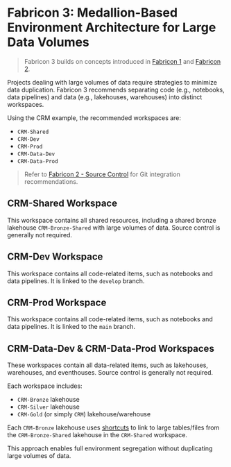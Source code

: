 # Fabricon 3: Medallion-Based Environment Architecture for Large Data Volumes

> Fabricon 3 builds on concepts introduced in [Fabricon 1](../Fabricon1/README.md) and [Fabricon 2](../Fabricon2/README.md).

Projects dealing with large volumes of data require strategies to minimize data duplication. Fabricon 3 recommends separating code (e.g., notebooks, data pipelines) and data (e.g., lakehouses, warehouses) into distinct workspaces.

Using the CRM example, the recommended workspaces are:

- `CRM-Shared`
- `CRM-Dev`
- `CRM-Prod`
- `CRM-Data-Dev`
- `CRM-Data-Prod`

> Refer to [Fabricon 2 - Source Control](../Fabricon2/README.md#source-control) for Git integration recommendations.

## CRM-Shared Workspace

This workspace contains all shared resources, including a shared bronze lakehouse `CRM-Bronze-Shared` with large volumes of data. Source control is generally not required.

## CRM-Dev Workspace

This workspace contains all code-related items, such as notebooks and data pipelines. It is linked to the `develop` branch.

## CRM-Prod Workspace

This workspace contains all code-related items, such as notebooks and data pipelines. It is linked to the `main` branch.

## CRM-Data-Dev & CRM-Data-Prod Workspaces

These workspaces contain all data-related items, such as lakehouses, warehouses, and eventhouses. Source control is generally not required.

Each workspace includes:

- `CRM-Bronze` lakehouse
- `CRM-Silver` lakehouse
- `CRM-Gold` (or simply `CRM`) lakehouse/warehouse

Each `CRM-Bronze` lakehouse uses [shortcuts](https://learn.microsoft.com/en-us/fabric/data-engineering/lakehouse-shortcuts) to link to large tables/files from the `CRM-Bronze-Shared` lakehouse in the `CRM-Shared` workspace.

This approach enables full environment segregation without duplicating large volumes of data.